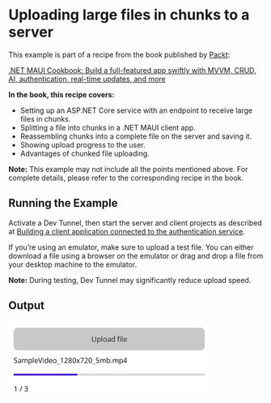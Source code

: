 # Uploading large files in chunks to a server
This example is part of a recipe from the book published by [Packt](https://www.packtpub.com/en-us?utm_source=github):

[.NET MAUI Cookbook: Build a full-featured app swiftly with MVVM, CRUD, AI, authentication, real-time updates, and more](https://www.amazon.com/NET-MAUI-Cookbook-full-featured-authentication-ebook/dp/B0DHV34WQ5)

**In the book, this recipe covers:**
- Setting up an ASP.NET Core service with an endpoint to receive large files in chunks.
- Splitting a file into chunks in a .NET MAUI client app.
- Reassembling chunks into a complete file on the server and saving it.
- Showing upload progress to the user.
- Advantages of chunked file uploading.

**Note:** This example may not include all the points mentioned above. For complete details, please refer to the corresponding recipe in the book.

## Running the Example

Activate a Dev Tunnel, then start the server and client projects as described at [Building a client application connected to the authentication service](/Chapter05/c5-AuthenticationServiceAndClient#running-the-example).

If you’re using an emulator, make sure to upload a test file. You can either download a file using a browser on the emulator or drag and drop a file from your desktop machine to the emulator. 

**Note:** During testing, Dev Tunnel may significantly reduce upload speed.

## Output
![Chunk file uploading in .NET MAUI](/Images/File%20Uploading.png)
